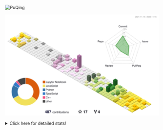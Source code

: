 ![PuQing](https://user-images.githubusercontent.com/27223114/171565019-9a56fae6-b08b-421f-99db-7e830da42371.png)

![](./profile-3d-contrib/profile-season-animate.svg)

<details>
<summary>Click here for detailed stats!</summary>

<!--START_SECTION:waka-->
**I'm a Night 🦉** 

```text
🌞 Morning    45 commits     ███░░░░░░░░░░░░░░░░░░░░░░   12.13% 
🌆 Daytime    122 commits    ████████░░░░░░░░░░░░░░░░░   32.88% 
🌃 Evening    104 commits    ███████░░░░░░░░░░░░░░░░░░   28.03% 
🌙 Night      100 commits    ██████░░░░░░░░░░░░░░░░░░░   26.95%

```


📊 **This Week I Spent My Time On** 

```text
💬 Programming Languages: 
C++                      6 hrs 39 mins       █████████████████░░░░░░░░   69.13% 
Python                   1 hr                ██░░░░░░░░░░░░░░░░░░░░░░░   10.47% 
C                        49 mins             ██░░░░░░░░░░░░░░░░░░░░░░░   8.64% 
CMake                    25 mins             █░░░░░░░░░░░░░░░░░░░░░░░░   4.34% 
Markdown                 17 mins             ░░░░░░░░░░░░░░░░░░░░░░░░░   3.05%

🔥 Editors: 
VS Code                  9 hrs               ███████████████████████░░   93.56% 
CLion                    37 mins             █░░░░░░░░░░░░░░░░░░░░░░░░   6.44%

💻 Operating System: 
Mac                      7 hrs 16 mins       ███████████████████░░░░░░   75.64% 
Windows                  2 hrs 20 mins       ██████░░░░░░░░░░░░░░░░░░░   24.36%

```


<!--END_SECTION:waka-->
</details>
